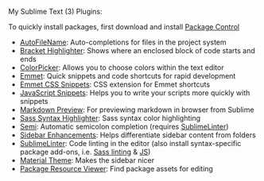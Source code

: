 My Sublime Text (3) Plugins:

To quickly install packages, first download and install [Package Control](http://packagecontrol.io)

- [AutoFileName](https://packagecontrol.io/packages/AutoFileName): Auto-completions for files in the project system
- [Bracket Highlighter](https://packagecontrol.io/packages/BracketHighlighter): Shows where an enclosed block of code starts and ends
- [ColorPicker](https://packagecontrol.io/packages/ColorPicker): Allows you to choose colors within the text editor
- [Emmet](https://packagecontrol.io/packages/Emmet): Quick snippets and code shortcuts for rapid development
- [Emmet CSS Snippets](https://packagecontrol.io/packages/Emmet%20Css%20Snippets): CSS extension for Emmet shortcuts
- [JavaScript Snippets](https://packagecontrol.io/packages/JavaScript%20Snippets): Helps you to write your scripts more quickly with snippets
- [Markdown Preview](https://packagecontrol.io/packages/Markdown%20Preview): For previewing markdown in browser from Sublime
- [Sass Syntax Highlighter](https://packagecontrol.io/packages/Syntax%20Highlighting%20for%20Sass): Sass syntax color highlighting
- [Semi](https://packagecontrol.io/packages/Semi): Automatic semicolon completion (requires [SublimeLinter](https://packagecontrol.io/packages/SublimeLinter))
- [Sidebar Enhancements](https://packagecontrol.io/packages/SideBarEnhancements): Helps differentiate sidebar content from folders
- [SublimeLinter](https://packagecontrol.io/packages/SublimeLinter): Code linting in the editor (also install syntax-specific package add-ons, i.e. [Sass linting](https://packagecontrol.io/packages/SublimeLinter-contrib-scss-lint) & [JS](https://packagecontrol.io/packages/SublimeLinter-contrib-jslint))
- [Material Theme](http://equinusocio.github.io/material-theme/): Makes the sidebar nicer
- [Package Resource Viewer](https://packagecontrol.io/packages/PackageResourceViewer): Find package assets for editing